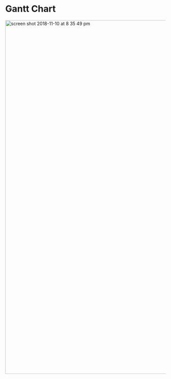 # Gantt Chart

<img width="1114" alt="screen shot 2018-11-10 at 8 35 49 pm" src="https://github.gatech.edu/storage/user/9672/files/1b6537cc-e772-11e8-906f-d065cd77262d">
